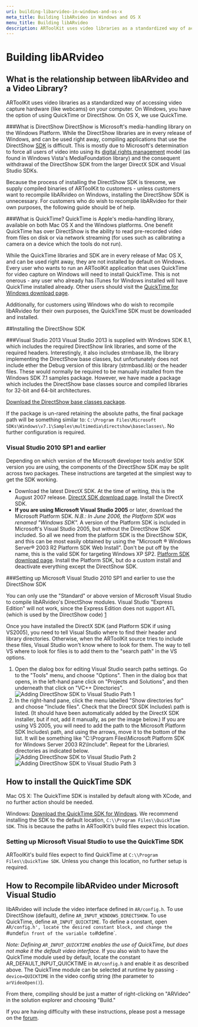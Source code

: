 ```yaml
---
uri: building-libarvideo-in-windows-and-os-x
meta_title: Building libARvideo in Windows and OS X
menu_title: Building libARvideo
description: ARToolKit uses video libraries as a standardized way of accessing video capture hardware (like webcams) on your computer. On Windows, you have the option of using QuickTime or DirectShow. On OS X, we use QuickTime.
---
```


# Building libARvideo

## What is the relationship between libARvideo and a Video Library?
ARToolKit uses video libraries as a standardized way of accessing video capture hardware (like webcams) on your computer. On Windows, you have the option of using QuickTime or DirectShow. On OS X, we use QuickTime.

###What is DirectShow
DirectShow is Microsoft's media-handling library on the Windows Platform. While the DirectShow libraries are in every release of Windows, and can be used right away, compiling applications that use the DirectShow [SDK][1a] is difficult. This is mostly due to Microsoft's determination to force all users of video into using its [digital rights management][2a] model (as found in Windows Vista's MediaFoundation library) and the consequent withdrawal of the DirectShow SDK from the larger DirectX SDK and Visual Studio SDKs.

Because the process of installing the DirectShow SDK is tiresome, we supply compiled binaries of ARToolKit to customers - unless customers want to recompile libARvideo on Windows, installing the DirectShow SDK is unnecessary. For customers who do wish to recompile libARvideo for their own purposes, the following guide should be of help.

###What is QuickTime?
QuickTime is Apple's media-handling library, available on both Mac OS X and the Windows platforms. One benefit QuickTime has over DirectShow is the ability to read pre-recorded video from files on disk or via network streaming (for uses such as calibrating a camera on a device which the tools do not run).

While the QuickTime libraries and SDK are in every release of Mac OS X, and can be used right away, they are not installed by default on Windows. Every user who wants to run an ARToolKit application that uses QuickTime for video capture on Windows will need to install QuickTime. This is not onerous - any user who already has iTunes for Windows installed will have QuickTime installed already. Other users should visit the [QuickTime for Windows download page][1].

Additionally, for customers using Windows who do wish to recompile libARvideo for their own purposes, the QuickTime SDK must be downloaded and installed.

##Installing the DirectShow SDK

###Visual Studio 2013
Visual Studio 2013 is supplied with Windows SDK 8.1, which includes the required DirectShow link libraries, and some of the required headers. Interestingly, it also includes strmbase.lib, the library implementing the DirectShow base classes, but unfortunately does not include ether the Debug version of this library (strmbasd.lib) or the header files. These would normally be required to be manually installed from the Windows SDK 7.1 samples package. However, we have made a package which includes the DirectShow base classes source and compiled libraries for 32-bit and 64-bit architectures.

[Download the DirectShow base classes package][3a].

If the package is un-rared retaining the absolute paths, the final package path will be something similar to: `C:\Program Files\Microsoft SDKs\Windows\v7.1\Samples\multimedia\directshow\baseclasses\`. No further configuration is required.

### Visual Studio 2010 SP1 and earlier

Depending on which version of the Microsoft developer tools and/or SDK version you are using, the components of the DirectShow SDK may be split across two packages. These instructions are targeted at the simplest way to get the SDK working.

-   Download the latest DirectX SDK. At the time of writing, this is the August 2007 release. [DirectX SDK download page][4a]. Install the DirectX SDK.
-   **If you are using Microsoft Visual Studio 2005** or later, download the Microsoft Platform SDK. *N.B.: In June 2006, the Platform SDK was renamed "Windows SDK".* A version of the Platform SDK is included in Microsoft's Visual Studio 2005, but without the DirectShow SDK included. So all we need from the platform SDK is the DirectShow SDK, and this can be most easily obtained by using the "Microsoft ® Windows Server® 2003 R2 Platform SDK Web Install". Don't be put off by the name, this is the valid SDK for targeting Windows XP SP2. [Platform SDK download page][5a]. Install the Platform SDK, but do a custom install and deactivate everything except the DirectShow SDK.

###Setting up Microsoft Visual Studio 2010 SP1 and earlier to use the DirectShow SDK

You can only use the "Standard" or above version of Microsoft Visual Studio to compile libARvideo's DirectShow modules. Visual Studio "Express Edition" will not work, since the Express Edition does not support ATL (which is used by the DirectShow code) [1][6a]

Once you have installed the DirectX SDK (and Platform SDK if using VS2005), you need to tell Visual Studio where to find their header and library directories. Otherwise, when the ARToolKit source tries to include these files, Visual Studio won't know where to look for them. The way to tell VS where to look for files is to add them to the "search path" in the VS options.

1.  Open the dialog box for editing Visual Studio search paths settings. Go to the "Tools" menu, and choose "Options". Then in the dialog box that opens, in the left-hand pane click on "Projects and Solutions", and then underneath that click on "VC++ Directories". ![Adding DirectShow SDK to Visual Studio Path 1][Adding_DirectShow_SDK_to_Visual_Studio_path_1]
2.  In the right-hand pane, click the menu labelled "Show directories for" and choose "Include files". Check that the DirectX SDK Includes\\ path is listed. (It should have been automatically added by the DirectX SDK installer, but if not, add it manually, as per the image below.) If you are using VS 2005, you will need to add the path to the Microsoft Platform SDK Includes\\ path, and using the arrows, move it to the bottom of the list. It will be something like "C:\\Program Files\\Microsoft Platform SDK for Windows Server 2003 R2\\Include". Repeat for the Libraries\\ directories as indicated below. ![Adding DirectShow SDK to Visual Studio Path 2][Adding_DirectShow_SDK_to_Visual_Studio_path_2] ![Adding DirectShow SDK to Visual Studio Path 3][Adding_DirectShow_SDK_to_Visual_Studio_path_3]

## How to install the QuickTime SDK

Mac OS X: The QuickTime SDK is installed by default along with XCode, and no further action should be needed.

Windows: [Download the QuickTime SDK for Windows][2]. We recommend installing the SDK to the default location, `C:\\Program Files\\QuickTime SDK`. This is because the paths in ARToolKit’s build files expect this location.

### Setting up Microsoft Visual Studio to use the QuickTime SDK

ARToolKit's build files expect to find QuickTime at `C:\\Program Files\\QuickTime SDK`. Unless you change this location, no further setup is required.

## How to Recompile libARvideo under Microsoft Visual Studio
libARvideo will include the video interface defined in `AR/config.h`. To use DirectShow (default), define `AR_INPUT_WINDOWS_DIRECTSHOW`. To use QuickTime, define `AR_INPUT_QUICKTIME`. To define a constant, open `AR/config.h', locate the desired constant block, and change the `\#undef` in front of the variable to `\#define`.

*Note: Defining `AR_INPUT_QUICKTIME` enables the use of QuickTime, but does not make it the default video interface.* If you also wish to have the QuickTime module used by default, locate the constant AR_DEFAULT_INPUT_QUICKTIME in `AR/config.h` and enable it as described above. The QuickTime module can be selected at runtime by passing `-device=QUICKTIME` in the video config string (the parameter to `arVideoOpen()`).

From there, compiling should be just a matter of right-clicking on "ARVideo" in the solution explorer and choosing "Build."

If you are having difficulty with these instructions, please post a message on the [forum][3].

[1]: http://www.apple.com/quicktime/download/       "Download QuickTime For Windows"
[2]: http://developer.apple.com/quicktime/download/ "Download QuickTime SDK For Windows"
[3]: http://www.artoolworks.com/support/forum       "ARToolworks Forum"
[1a]: http://en.wikipedia.org/wiki/Software_development_kit      "Software Development Kit on Wikipedia"
[2a]: http://en.wikipedia.org/wiki/Digital_rights_management     "Digital Rights Management on Wikipedia"
[3a]: http://www.artoolworks.com/support/attachments/Microsoft%20DirectShow%20Base%20Classes%20(from%20Windows%20SDK%20v7.1%20samples).rar
[4a]: http://msdn.microsoft.com/en-us/xna/aa937788.aspx
[5a]: http://www.microsoft.com/downloads/details.aspx?FamilyID=0baf2b35-c656-4969-ace8-e4c0c0716adb&DisplayLang=en
[6a]: http://www.microsoft.com/express/support/support-faq.aspx
[Adding_DirectShow_SDK_to_Visual_Studio_path_1]: ../_media/adding_directshow_sdk_to_visual_studio_path_1.png
[Adding_DirectShow_SDK_to_Visual_Studio_path_2]: ../_media/adding_directshow_sdk_to_visual_studio_path_2.png
[Adding_DirectShow_SDK_to_Visual_Studio_path_3]: ../_media/adding_directshow_sdk_to_visual_studio_path_3.png
